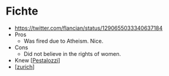 # Fichte
- https://twitter.com/flancian/status/1290655033340637184
- Pros
    - Was fired due to Atheism. Nice.
- Cons
    - Did not believe in the rights of women.
- Knew [[Pestalozzi]]
- [[zurich]]

[//begin]: # "Autogenerated link references for markdown compatibility"
[Pestalozzi]: pestalozzi.md "Pestalozzi"
[zurich]: zurich.md "Zurich"
[//end]: # "Autogenerated link references"